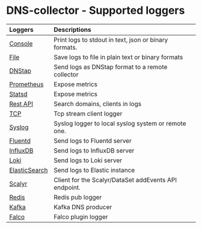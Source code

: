 # DNS-collector - Supported loggers

| Loggers                                 | Descriptions                                          |
| :-------------------------------------- |:------------------------------------------------------|
| [Console](loggers/logger_stdout.md)             | Print logs to stdout in text, json or binary formats. |
| [File](loggers/logger_file.md)                  | Save logs to file in plain text or binary formats     |
| [DNStap](loggers/logger_dnstap.md)              | Send logs as DNStap format to a remote collector      |
| [Prometheus](loggers/logger_prometheus.md)      | Expose metrics                                        |
| [Statsd](loggers/logger_statsd.md)              | Expose metrics                                        |
| [Rest API](loggers/logger_restapi.md)           | Search domains, clients in logs                       |
| [TCP](loggers/logger_tcp.md)                    | Tcp stream client logger                              |
| [Syslog](loggers/logger_syslog.md)              | Syslog logger to local syslog system or remote one.   |
| [Fluentd](loggers/logger_fluentd.md)            | Send logs to Fluentd server                           |
| [InfluxDB](loggers/logger_influxdb.md)          | Send logs to InfluxDB server                          |
| [Loki](loggers/logger_loki.md)                  | Send logs to Loki server                              |
| [ElasticSearch](loggers/logger_elasticserch.md) | Send logs to Elastic instance                         |
| [Scalyr](loggers/logger_scalyr.md)              | Client for the Scalyr/DataSet addEvents API endpoint. |
| [Redis](loggers/logger_redis.md)                | Redis pub logger                                      |
| [Kafka](loggers/logger_kafka.md)                | Kafka DNS producer                                    |
| [Falco](loggers/logger_falco.md)                | Falco plugin logger                                   |
